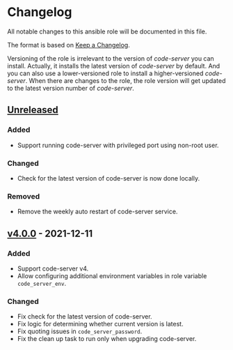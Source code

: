 # Changelog

All notable changes to this ansible role will be documented in this file.

The format is based on [Keep a Changelog](https://keepachangelog.com/en/1.0.0/).

Versioning of the role is irrelevant to the version of *code-server* you can install. Actually, it installs the latest version of *code-server* by default. And you can also use a lower-versioned role to install a higher-versioned *code-server*. When there are changes to the role, the role version will get updated to the latest version number of *code-server*.

## [Unreleased](https://github.com/testcab/ansible-role-code-server/compare/v4.0.0...HEAD)

### Added
- Support running code-server with privileged port using non-root user.

### Changed
- Check for the latest version of code-server is now done locally.

### Removed
- Remove the weekly auto restart of code-server service.


## [v4.0.0](https://github.com/testcab/ansible-role-code-server/tree/v4.0.0) - 2021-12-11

### Added
- Support code-server v4.
- Allow configuring additional environment variables in role variable `code_server_env`.

### Changed
- Fix check for the latest version of code-server.
- Fix logic for determining whether current version is latest.
- Fix quoting issues in `code_server_password`.
- Fix the clean up task to run only when upgrading code-server.
